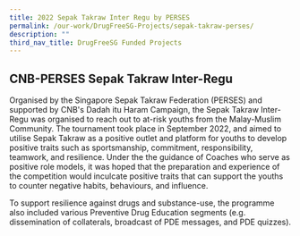 ```yaml
---
title: 2022 Sepak Takraw Inter Regu by PERSES
permalink: /our-work/DrugFreeSG-Projects/sepak-takraw-perses/
description: ""
third_nav_title: DrugFreeSG Funded Projects
---
```

## CNB-PERSES Sepak Takraw Inter-Regu 

Organised by the Singapore Sepak Takraw Federation (PERSES) and supported by CNB's Dadah itu Haram Campaign, the Sepak Takraw Inter-Regu was organised to reach out to at-risk youths from the Malay-Muslim Community. The tournament took place in September 2022, and aimed to utilise Sepak Takraw as a positive outlet and platform for youths to develop positive traits such as sportsmanship, commitment, responsibility, teamwork, and resilience. Under the the guidance of Coaches who serve as positive role models, it was hoped that the preparation and experience of the competition would inculcate positive traits that can support the youths to counter negative habits, behaviours, and influence. 

To support resilience against drugs and substance-use, the programme also included various Preventive Drug Education segments (e.g. dissemination of collaterals, broadcast of PDE messages, and PDE quizzes).

